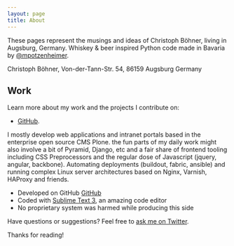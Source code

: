 ```yaml
---
layout: page
title: About
---
```


These pages represent the musings and ideas of Christoph Böhner, living in Augsburg, Germany. Whiskey & beer inspired Python code made in Bavaria by [@mpotzenheimer](https://twitter.com/potzenheimer).

Christoph Böhner, Von-der-Tann-Str. 54, 86159 Augsburg Germany

## Work

Learn more about my work and the projects I contribute on:

* [GitHub](https://github.com/potzenheimer).

I mostly develop web applications and intranet portals based in the enterprise open source
CMS Plone. the fun parts of my daily work might also involve a bit of Pyramid, Django, etc and a fair share of frontend tooling including CSS Preprocessors and the regular dose of Javascript (jquery, angular, backbone). Automating deployments (buildout, fabric, ansible) and running complex Linux server architectures based on Nginx, Varnish, HAProxy and friends.

* Developed on GitHub [GitHub](https://github.com/potzenheimer)
* Coded with [Sublime Text 3](http://sublimetext.com), an amazing code editor
* No proprietary system was harmed while producing this side

Have questions or suggestions? Feel free to [ask me on Twitter](https://twitter.com/potzenheimer).

Thanks for reading!
